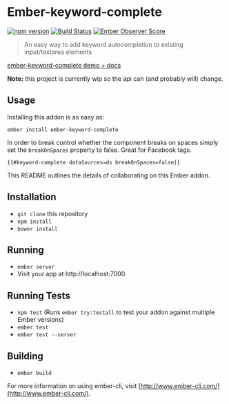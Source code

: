 # Ember-keyword-complete

[![npm version](https://badge.fury.io/js/ember-keyword-complete.svg)](https://badge.fury.io/js/ember-keyword-complete) 
[![Build Status](https://travis-ci.org/makepanic/ember-keyword-complete.svg?branch=master)](https://travis-ci.org/makepanic/ember-keyword-complete)
[![Ember Observer Score](http://emberobserver.com/badges/ember-keyword-complete.svg)](http://emberobserver.com/addons/ember-keyword-complete)

> An easy way to add keyword autocompletion to existing input/textarea elements

[ember-keyword-complete demo + docs](http://makepanic.github.io/ember-keyword-complete/#/)

__Note:__ this project is currently wip so the api can (and probably will) change.

## Usage

Installing this addon is as easy as:

```
ember install ember-keyword-complete
```

In order to break control whether the component breaks on spaces simply set the `breakOnSpaces` property to false.
Great for Facebook tags.

```
{{#keyword-complete dataSources=ds breakOnSpaces=false}}
```


This README outlines the details of collaborating on this Ember addon.

## Installation

* `git clone` this repository
* `npm install`
* `bower install`

## Running

* `ember server`
* Visit your app at http://localhost:7000.

## Running Tests

* `npm test` (Runs `ember try:testall` to test your addon against multiple Ember versions)
* `ember test`
* `ember test --server`

## Building

* `ember build`

For more information on using ember-cli, visit [http://www.ember-cli.com/](http://www.ember-cli.com/).
